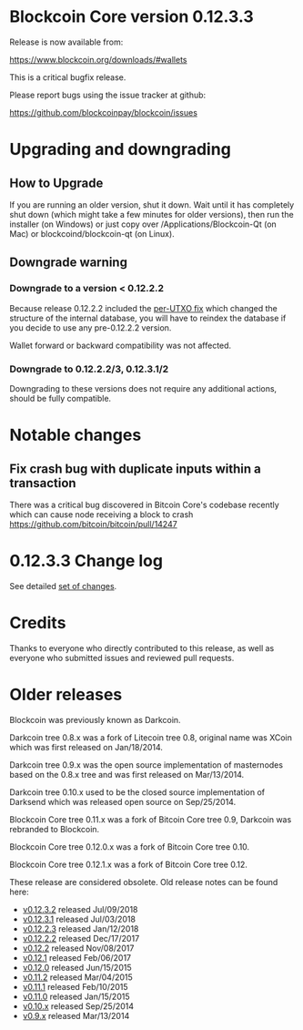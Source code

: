 Blockcoin Core version 0.12.3.3
==========================

Release is now available from:

  <https://www.blockcoin.org/downloads/#wallets>

This is a critical bugfix release.

Please report bugs using the issue tracker at github:

  <https://github.com/blockcoinpay/blockcoin/issues>


Upgrading and downgrading
=========================

How to Upgrade
--------------

If you are running an older version, shut it down. Wait until it has completely
shut down (which might take a few minutes for older versions), then run the
installer (on Windows) or just copy over /Applications/Blockcoin-Qt (on Mac) or
blockcoind/blockcoin-qt (on Linux).

Downgrade warning
-----------------

### Downgrade to a version < 0.12.2.2

Because release 0.12.2.2 included the [per-UTXO fix](release-notes/blockcoin/release-notes-0.12.2.2.md#per-utxo-fix)
which changed the structure of the internal database, you will have to reindex
the database if you decide to use any pre-0.12.2.2 version.

Wallet forward or backward compatibility was not affected.

### Downgrade to 0.12.2.2/3, 0.12.3.1/2

Downgrading to these versions does not require any additional actions, should be
fully compatible.


Notable changes
===============

Fix crash bug with duplicate inputs within a transaction
--------------------------------------------------------

There was a critical bug discovered in Bitcoin Core's codebase recently which
can cause node receiving a block to crash https://github.com/bitcoin/bitcoin/pull/14247

0.12.3.3 Change log
===================

See detailed [set of changes](https://github.com/blockcoinpay/blockcoin/compare/v0.12.3.2...blockcoinpay:v0.12.3.3).

Credits
=======

Thanks to everyone who directly contributed to this release,
as well as everyone who submitted issues and reviewed pull requests.


Older releases
==============

Blockcoin was previously known as Darkcoin.

Darkcoin tree 0.8.x was a fork of Litecoin tree 0.8, original name was XCoin
which was first released on Jan/18/2014.

Darkcoin tree 0.9.x was the open source implementation of masternodes based on
the 0.8.x tree and was first released on Mar/13/2014.

Darkcoin tree 0.10.x used to be the closed source implementation of Darksend
which was released open source on Sep/25/2014.

Blockcoin Core tree 0.11.x was a fork of Bitcoin Core tree 0.9,
Darkcoin was rebranded to Blockcoin.

Blockcoin Core tree 0.12.0.x was a fork of Bitcoin Core tree 0.10.

Blockcoin Core tree 0.12.1.x was a fork of Bitcoin Core tree 0.12.

These release are considered obsolete. Old release notes can be found here:

- [v0.12.3.2](https://github.com/blockcoinpay/blockcoin/blob/master/doc/release-notes/blockcoin/release-notes-0.12.3.2.md) released Jul/09/2018
- [v0.12.3.1](https://github.com/blockcoinpay/blockcoin/blob/master/doc/release-notes/blockcoin/release-notes-0.12.3.1.md) released Jul/03/2018
- [v0.12.2.3](https://github.com/blockcoinpay/blockcoin/blob/master/doc/release-notes/blockcoin/release-notes-0.12.2.3.md) released Jan/12/2018
- [v0.12.2.2](https://github.com/blockcoinpay/blockcoin/blob/master/doc/release-notes/blockcoin/release-notes-0.12.2.2.md) released Dec/17/2017
- [v0.12.2](https://github.com/blockcoinpay/blockcoin/blob/master/doc/release-notes/blockcoin/release-notes-0.12.2.md) released Nov/08/2017
- [v0.12.1](https://github.com/blockcoinpay/blockcoin/blob/master/doc/release-notes/blockcoin/release-notes-0.12.1.md) released Feb/06/2017
- [v0.12.0](https://github.com/blockcoinpay/blockcoin/blob/master/doc/release-notes/blockcoin/release-notes-0.12.0.md) released Jun/15/2015
- [v0.11.2](https://github.com/blockcoinpay/blockcoin/blob/master/doc/release-notes/blockcoin/release-notes-0.11.2.md) released Mar/04/2015
- [v0.11.1](https://github.com/blockcoinpay/blockcoin/blob/master/doc/release-notes/blockcoin/release-notes-0.11.1.md) released Feb/10/2015
- [v0.11.0](https://github.com/blockcoinpay/blockcoin/blob/master/doc/release-notes/blockcoin/release-notes-0.11.0.md) released Jan/15/2015
- [v0.10.x](https://github.com/blockcoinpay/blockcoin/blob/master/doc/release-notes/blockcoin/release-notes-0.10.0.md) released Sep/25/2014
- [v0.9.x](https://github.com/blockcoinpay/blockcoin/blob/master/doc/release-notes/blockcoin/release-notes-0.9.0.md) released Mar/13/2014

